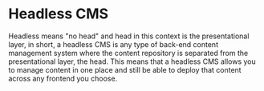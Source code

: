 # Headless CMS

Headless means "no head" and head in this context is the presentational layer, in short, a headless CMS is any type of back-end content management system where the content repository is separated from the presentational layer, the head. This means that a headless CMS allows you to manage content in one place and still be able to deploy that content across any frontend you choose.